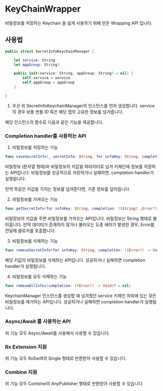 # KeyChainWrapper

비밀정보를 저장하는 Keychain 을 쉽게 사용하기 위해 만든 Wrapping API 입니다.

## 사용법

```swift
public struct SecretInfoKeychainManager {

    let service: String
    let appGroup: String?

    public init(service: String, appGroup: String? = nil) {
        self.service = service
        self.appGroup = appGroup
    }

}
```

1. 우선 위 SecretInfoKeychainManager의 인스턴스를 먼저 생성합니다. service의 경우 보통 번들 ID 혹은 해당 앱의 고유한 정보를 넘겨줍니다.

해당 인스턴스의 함수로 다음과 같은 기능을 제공합니다.

### Completion handler를 사용하는 API

1. 비밀정보를 저장하는 기능

```swift
func saveSecretInfo(_ secretInfo: String, for infoKey: String, completion: ((Error?) -> Void)? = nil)
```

비밀정보 (문자열 형태)와 비밀정보의 키값을 파라미터로 넘겨 키체인에 정보를 저장하는 API입니다. 비밀정보를 성공적으로 저장하거나 실패하면, completion handler가 실행됩니다.

만약 똑같은 키값을 가지는 정보를 넘겨준다면, 기존 정보를 덮어씁니다. 

2. 비밀정보를 가져오는 기능

```swift
func getSecretInfo(for infoKey: String, completion: ((String? ,Error?) -> Void)? = nil)
```

비밀정보의 키값을 주면 비밀정보를 가져오는 API입니다. 비밀정보는 String 형태로 불러옵니다. 만약 데이터가 존재하지 않거나 불러오는 도중 에러가 발생한 경우, Error를 전달해 클로저를 호출합니다.

3. 비밀정보를 삭제하는 기능

```swift
func removeSecretInfo(for infoKey: String, completion: ((Error?) -> Void)? = nil)
```

해당 키값의 비밀정보를 삭제하는 API입니다. 성공하거나 실패하면 completion handler가 실행됩니다.

4. 비밀정보를 모두 삭제하는 기능

```swift
func removeAllInfos(completion: ((Error?) -> Void)? = nil)
```

KeychainManager 인스턴스를 생성할 때 넘겨줬던 service 키체인 하위에 있는 모든 비밀정보를 제거하는 API입니다. 성공하거나 실패하면 completion handler가 실행됩니다.

### Async/Await 를 사용하는 API

위 기능 모두 Async/Await를 사용해서 사용할 수 있습니다. 

### Rx Extension 지원

위 기능 모두 RxSwift의 Single 형태로 반환받아 사용할 수 있습니다.

### Combine 지원

위 기능 모두 Combine의 AnyPublisher 형태로 반환받아 사용할 수 있습니다.
